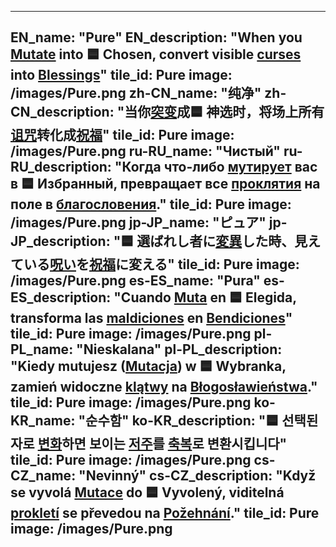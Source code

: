 ---

EN_name: "Pure"
EN_description: "When you <u>Mutate</u> into 🟦 Chosen, convert visible <u>curses</u> into <u>Blessings</u>"
tile_id: Pure
image: /images/Pure.png
zh-CN_name: "纯净"
zh-CN_description: "当你<u>突变</u>成🟦 神选时，将场上所有<u>诅咒</u>转化成<u>祝福</u>"
tile_id: Pure
image: /images/Pure.png
ru-RU_name: "Чистый"
ru-RU_description: "Когда что-либо <u>мутирует</u> вас в 🟦 Избранный, превращает все <u>проклятия</u> на поле в <u>благословения</u>."
tile_id: Pure
image: /images/Pure.png
jp-JP_name: "ピュア"
jp-JP_description: "🟦 選ばれし者に<u>変異</u>した時、見えている<u>呪い</u>を<u>祝福</u>に変える"
tile_id: Pure
image: /images/Pure.png
es-ES_name: "Pura"
es-ES_description: "Cuando <u>Muta</u> en 🟦 Elegida, transforma las <u>maldiciones</u> en <u>Bendiciones</u>"
tile_id: Pure
image: /images/Pure.png
pl-PL_name: "Nieskalana"
pl-PL_description: "Kiedy mutujesz (<u>Mutacja</u>) w 🟦 Wybranka, zamień widoczne <u>klątwy</u> na <u>Błogosławieństwa</u>."
tile_id: Pure
image: /images/Pure.png
ko-KR_name: "순수함"
ko-KR_description: "🟦 선택된 자로 <u>변화</u>하면 보이는 <u>저주</u>를 <u>축복</u>로 변환시킵니다"
tile_id: Pure
image: /images/Pure.png
cs-CZ_name: "Nevinný"
cs-CZ_description: "Když se vyvolá <u>Mutace</u> do 🟦 Vyvolený, viditelná <u>prokletí</u> se převedou na <u>Požehnání</u>."
tile_id: Pure
image: /images/Pure.png
---
